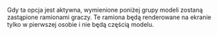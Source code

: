 Gdy ta opcja jest aktywna, wymienione poniżej grupy modeli zostaną zastąpione ramionami graczy.
Te ramiona będą renderowane na ekranie tylko w pierwszej osobie i nie będą częścią modelu.

